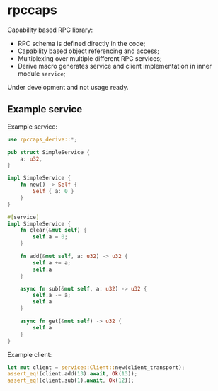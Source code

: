 # rpccaps
Capability based RPC library:
- RPC schema is defined directly in the code;
- Capability based object referencing and access;
- Multiplexing over multiple different RPC services;
- Derive macro generates service and client implementation in inner module `service`;

Under development and not usage ready.


## Example service

Example service:

```rust
use rpccaps_derive::*;

pub struct SimpleService {
    a: u32,
}

impl SimpleService {
    fn new() -> Self {
        Self { a: 0 }
    }
}

#[service]
impl SimpleService {
    fn clear(&mut self) {
        self.a = 0;
    }

    fn add(&mut self, a: u32) -> u32 {
        self.a += a;
        self.a
    }

    async fn sub(&mut self, a: u32) -> u32 {
        self.a -= a;
        self.a
    }

    async fn get(&mut self) -> u32 {
        self.a
    }
}
```

Example client:

```rust
let mut client = service::Client::new(client_transport);
assert_eq!(client.add(13).await, Ok(13));
assert_eq!(client.sub(1).await, Ok(12));
```


